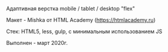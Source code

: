 Адаптивная верстка mobile / tablet / desktop "flex"

Макет - Mishka от HTML Academy (https://htmlacademy.ru)

Стек: HTML5, less, gulp, с минимальным использованием JS

Выполнен - март 2020г.
